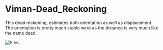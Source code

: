 # Viman-Dead_Reckoning

This dead reckoning, estimates both orientation as well as displacement. The orientation is pretty much stable were as the distance is very much like the name dead.

![Files](../multimedia/visualisation.JPG)
